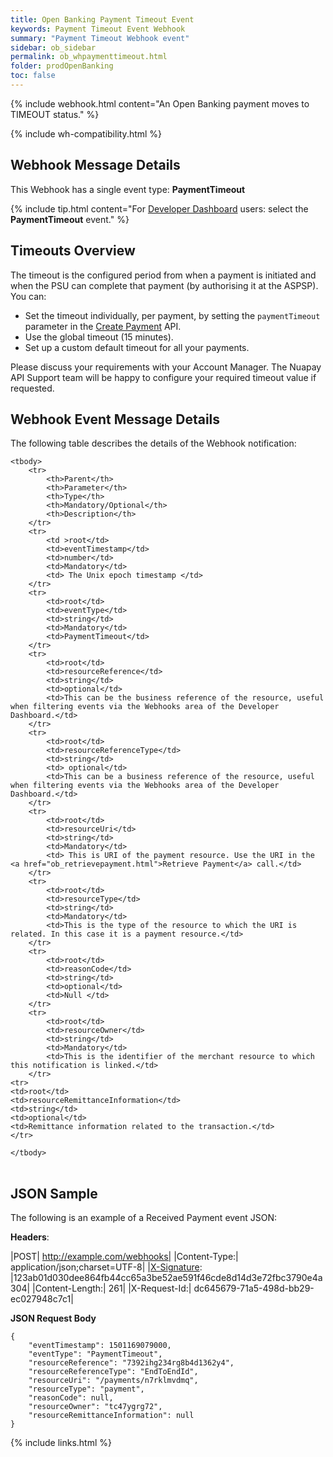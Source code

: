 ```yaml
---
title: Open Banking Payment Timeout Event
keywords: Payment Timeout Event Webhook
summary: "Payment Timeout Webhook event"
sidebar: ob_sidebar
permalink: ob_whpaymenttimeout.html
folder: prodOpenBanking
toc: false
---
```


{% include webhook.html content="An Open Banking payment moves to TIMEOUT status." %}

{% include wh-compatibility.html %}

## Webhook Message Details

This Webhook has a single event type: <b>PaymentTimeout</b>

{% include tip.html content="For [Developer Dashboard](wh_config_ui.html#setting-up-a-webhook) users: select the **PaymentTimeout** event." %}

## Timeouts Overview

The timeout is the configured period from when a payment is initiated and when the PSU can complete that payment (by authorising it at the ASPSP).
You can:

* Set the timeout individually, per payment, by setting the `paymentTimeout` parameter in the [Create Payment](ob_createpayment.html) API.
* Use the global timeout (15 minutes).
* Set up a custom default timeout for all your payments.

Please discuss your requirements with your Account Manager. The Nuapay API Support team will be happy to configure your required timeout value if requested.

## Webhook Event Message Details

<p>
	The following table describes the details of the Webhook notification:</p>
<table cellspacing="0">

	<tbody>
		<tr>
			<th>Parent</th>
			<th>Parameter</th>
			<th>Type</th>
			<th>Mandatory/Optional</th>
			<th>Description</th>
		</tr>
		<tr>
			<td >root</td>
			<td>eventTimestamp</td>
			<td>number</td>
			<td>Mandatory</td>
			<td> The Unix epoch timestamp </td>
		</tr>
		<tr>
			<td>root</td>
			<td>eventType</td>
			<td>string</td>
			<td>Mandatory</td>
			<td>PaymentTimeout</td>
		</tr>		
		<tr>
			<td>root</td>
			<td>resourceReference</td>
			<td>string</td>
			<td>optional</td>
			<td>This can be the business reference of the resource, useful when filtering events via the Webhooks area of the Developer Dashboard.</td>
		</tr>
		<tr>
			<td>root</td>
			<td>resourceReferenceType</td>
			<td>string</td>
			<td> optional</td>
			<td>This can be a business reference of the resource, useful when filtering events via the Webhooks area of the Developer Dashboard.</td>
		</tr>
		<tr>
			<td>root</td>
			<td>resourceUri</td>
			<td>string</td>
			<td>Mandatory</td>
			<td> This is URI of the payment resource. Use the URI in the <a href="ob_retrievepayment.html">Retrieve Payment</a> call.</td>
		</tr>
		<tr>
			<td>root</td>
			<td>resourceType</td>
			<td>string</td>
			<td>Mandatory</td>
			<td>This is the type of the resource to which the URI is related. In this case it is a payment resource.</td>
		</tr>
        <tr>
			<td>root</td>
			<td>reasonCode</td>
			<td>string</td>
			<td>optional</td>
			<td>Null </td>
		</tr>
        <tr>
			<td>root</td>
			<td>resourceOwner</td>
			<td>string</td>
			<td>Mandatory</td>
			<td>This is the identifier of the merchant resource to which this notification is linked.</td>
		</tr>
    <tr>
    <td>root</td>
    <td>resourceRemittanceInformation</td>
    <td>string</td>
    <td>optional</td>
    <td>Remittance information related to the transaction.</td>
    </tr>    

	</tbody>
</table>

## JSON Sample

The following is an example of a Received Payment event JSON:

<b>Headers</b>:


|POST| http://example.com/webhooks|
|Content-Type:| application/json;charset=UTF-8|
|[X-Signature](wh_receivingep.html#x-signature): |123ab01d030dee864fb44cc65a3be52ae591f46cde8d14d3e72fbc3790e4a304|
|Content-Length:| 261|
|X-Request-Id:| dc645679-71a5-498d-bb29-ec027948c7c1|

<b>JSON Request Body</b>
<pre>
<code class="json">{
    "eventTimestamp": 1501169079000,
    "eventType": "PaymentTimeout",    
    "resourceReference": "7392ihg234rg8b4d1362y4",
    "resourceReferenceType": "EndToEndId",    
    "resourceUri": "/payments/n7rklmvdmq",
    "resourceType": "payment",
    "reasonCode": null,
    "resourceOwner": "tc47ygrg72",
    "resourceRemittanceInformation": null    
}</code>
</pre>



{% include links.html %}
